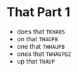 # That Part 1

* does that `TKHAOS`
* on that `THAOPB`
* one that `TWHAUPB`
* ones that `TWHAUPBZ`
* up that `THAUP`
